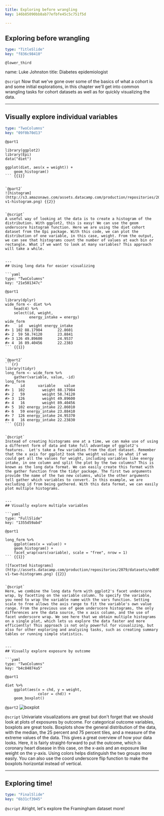 ```yaml
---
title: Exploring before wrangling
key: 146b85090bb8ab77efbfe45c5c751f5d

---
```

## Exploring before wrangling

```yaml
type: "TitleSlide"
key: "f836c98410"
```

`@lower_third`

name: Luke Johnston
title: Diabetes epidemiologist


`@script`
Now that we've gone over some of the basics of what a cohort is and some initial explorations, in this chapter we'll get into common wrangling tasks for cohort datasets as well as for quickly visualizing the data.


---
## Visually explore individual variables

```yaml
type: "TwoColumns"
key: "09f0b70d13"
```

`@part1`
```{r}
library(ggplot2)
library(Epi)
data("diet")

ggplot(diet, aes(x = weight)) +
    geom_histogram()
``` {{1}}


`@part2`
![histogram](http://s3.amazonaws.com/assets.datacamp.com/production/repositories/2079/datasets/a7a52d4b64aa5f2562fdf34478a8a31912e070fa/ch2-v1-histogram.png) {{2}}


`@script`
A useful way of looking at the data is to create a histogram of the distribution. With ggplot2, this is easy! We can use the geom underscore histogram function. Here we are using the diet cohort dataset from the Epi package. With this code, we can plot the distribution of one variable, in this case, weight. From the output, we can see that histograms count the number of values at each bin or rectangle. What if we want to look at many variables? This approach will take a while.


---
## Using long data for easier visualizing

```yaml
type: "TwoColumns"
key: "21e501347c"
```

`@part1`
```{r}
library(dplyr)
wide_form <- diet %>%
    head(4) %>%
    select(id, weight, 
           energy_intake = energy)
wide_form
#>    id   weight energy_intake
#> 1 102 88.17984       22.8601
#> 2  59 58.74120       23.8841
#> 3 126 49.89600       24.9537
#> 4  16 89.40456       22.2383
``` {{1}}


`@part2`
```{r}
library(tidyr)
long_form <- wide_form %>%
    gather(variable, value, -id)
long_form
#>     id      variable    value
#> 1  102        weight 88.17984
#> 2   59        weight 58.74120
#> 3  126        weight 49.89600
#> 4   16        weight 89.40456
#> 5  102 energy_intake 22.86010
#> 6   59 energy_intake 23.88410
#> 7  126 energy_intake 24.95370
#> 8   16 energy_intake 22.23830
``` {{2}}


`@script`
Instead of creating histograms one at a time, we can make use of using a different form of data and take full advantage of ggplot2's features.  Let's take a few variables from the diet dataset. Remember that the x axis for ggplot2 took the weight values. So what if we could get all the values for weight, including variables like energy intake, in one column and split the plot by the two columns? This is known as the long data format. We can easily create this format with the gather function from the tidyr package. The first two arguments provide the name of the two new columns, while the other arguments tell gather which variables to convert. In this example, we are excluding id from being gathered. With this data format, we can easily plot multiple histograms.


---
## Visually explore multiple variables

```yaml
type: "FullSlide"
key: "1355d59abd"
```

`@part1`
```{r}
long_form %>%
    ggplot(aes(x = value)) +
    geom_histogram() +
    facet_wrap(vars(variable), scale = "free", nrow = 1)
``` {{1}}

![facetted histograms](http://assets.datacamp.com/production/repositories/2079/datasets/edb95d0a706c2f986b55f4755a01a6df3a17178d/ch2-v1-two-histograms.png) {{2}}


`@script`
Here, we combine the long data form with ggplot2's facet underscore wrap, by facetting on the variable column. To specify the variable, you need to wrap the variable name with the vars function. Setting scale to free allows the axis range to fit the variable's own value range. From the previous use of geom underscore histograms, the only differences are the data source, the x axis column, and the use of facet underscore wrap. We see here that we obtain multiple histograms on a single plot, which lets us explore the data faster and more efficiently! This approach is not only powerful for visualizing, but also for other exploring and analyzing tasks, such as creating summary tables or running simple statistics.


---
## Visually explore exposure by outcome

```yaml
type: "TwoColumns"
key: "b4c84874a5"
```

`@part1`
```{r}
diet %>%
    ggplot(aes(x = chd, y = weight,
               color = chd)) +
    geom_boxplot()
```


`@part2`
![boxplot](http://assets.datacamp.com/production/repositories/2079/datasets/8501ad0061c59bb5f1757a2ad99652fd11f70952/ch2-v1-boxplot.png)


`@script`
Univariate visualizations are great but don't forget that we should look at plots of exposures by outcome. For categorical outcome variables, boxplots are great tools. Boxplots show the general distribution of the data, with the median, the 25 percent and 75 percent tiles, and a measure of the extreme values of the data. This gives a great overview of how your data looks. Here, it is fairly straight-forward to put the outcome, which is coronary heart disease in this case, on the x-axis and an exposure like weight on the y-axis. Using colors helps distinguish the two groups more easily. You can also use the coord underscore flip function to make the boxplots horizontal instead of vertical.


---
## Exploring time!

```yaml
type: "FinalSlide"
key: "6b31cf3945"
```

`@script`
Alright, let's explore the Framingham dataset more!

